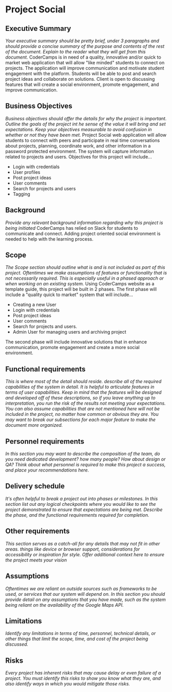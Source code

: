 # Project Social

## Executive Summary

*Your executive summary should be pretty brief, under 3 paragraphs and should provide a concise summary of the purpose and contents of the rest of the document.  Explain to the reader what they will get from this document.*
CoderCamps is in need of a quality, innovative and/or quick to market web application that will allow "like minded" students to connect on projects. The application will improve communication and motivate student engagement with the platform. Students will be able to post and search project ideas and collaborate on solutions. Client is open to discussing features that will create a social environment, promote engagement, and improve communication.

## Business Objectives

*Business objectives should offer the details for why the project is important.  Outline the goals of the project int he sense of the value it will bring and set expectations.  Keep your objectives measurable to avoid confusion in whether or not they have been met.*
Project Social web application will allow students to connect with peers and participate in real time conversations about projects,  planning, coordinate work, and other information in a password protected environment. The system will capture information related to projects and users. Objectives for this project will include...
  * Login with credentials
  * User profiles
  * Post project ideas
  * User comments
  * Search for projects and users
  * Tagging


## Background

*Provide any relevant background information regarding why this project is being initiated*
CoderCamps has relied on Slack for students to communicate and connect.  Adding project oriented social environment is needed to help with the learning process.

## Scope

*The Scope section should outline what is and is not included as part of this project.  Oftentimes we make assumptions of features or functionality that is not necessarily required.  This is especially useful in a phased approach or when working on an existing system.*
Using CoderCamps website as a template guide, this project will be built in 2 phases.  The first phase will include a "quality quick to market" system that will include...
  * Creating a new User 
  * Login with credentials
  * Post project ideas
  * User comments
  * Search for projects and users.
  * Admin User for managing users and archiving project
  
The second phase will include innovative solutions that in enhance communication, promote engagement and create a more social environment. 

## Functional requirements

*This is where most of the detail should reside.  describe all of the required capabilities of the system in detail.  It is helpful to articulate features in terms of user capabilities.  Keep in mind that the features will be designed and developed off of these descriptions, so if you leave anything up to interpretation, you run the risk of the results not meeting your expectations.  You can also assume capabilities that are not mentioned here will not be included in the project, no matter how common or obvious they are.  You may want to break our subsections for each major feature to make the document more organized.*



## Personnel requirements

*In this section you may want to describe the composition of the team, do you need dedicated development?  how many people?  How about design or QA?  Think about what personnel is required to make this project a success, and place your recommendations here.*

## Delivery schedule

*It's often helpful to break a project out into phases or milestones.  In this section list out any logical checkpoints where you would like to see the project demonstrated to ensure that expectations are being met.  Describe the phase, and the functional requirements required for completion.*

## Other requirements

*This section serves as a catch-all for any details that may not fit in other areas.  things like device or browser support, considerations for accessibility or inspiration for style.  Offer additional context here to ensure the project meets your vision*

## Assumptions

*Oftentimes we are reliant on outside sources such as frameworks to be used, or services that our system will depend on.  In this section you should provide detail on any assumptions that you have made, such as the system being reliant on the availability of the Google Maps API.*

## Limitations

*Identify any limitations in terms of time, personnel, technical details, or other things that limit the scope, time, and cost of the project being discussed.*

## Risks

*Every project has inherent risks that may cause delay or even failure of a project.  You must identify this risks to show you know what they are, and also identify ways in which you would mitigate those risks.*
